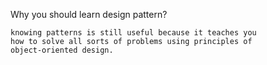Why you should learn design pattern?
```
knowing patterns is still useful because it teaches you 
how to solve all sorts of problems using principles of 
object-oriented design.
```
